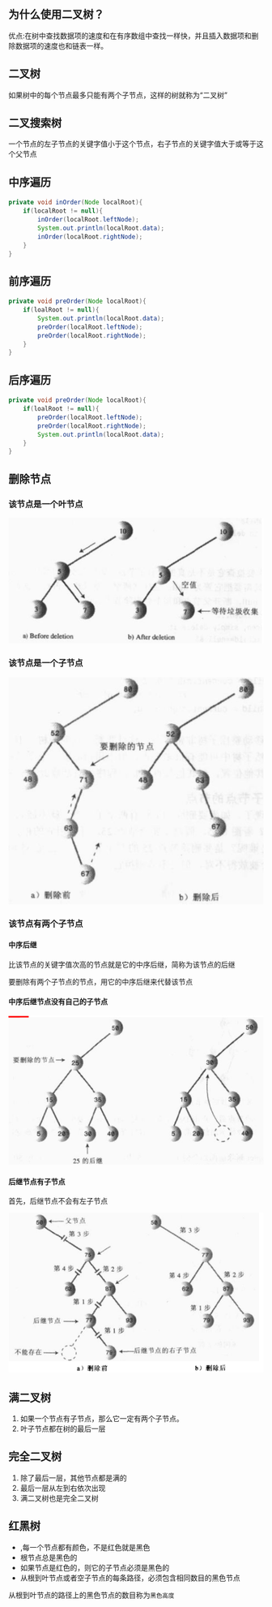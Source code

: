 ## 为什么使用二叉树？

优点:在树中查找数据项的速度和在有序数组中查找一样快，并且插入数据项和删除数据项的速度也和链表一样。

## 二叉树

如果树中的每个节点最多只能有两个子节点，这样的树就称为“二叉树”

## 二叉搜索树

一个节点的左子节点的关键字值小于这个节点，右子节点的关键字值大于或等于这个父节点

## 中序遍历

```java
private void inOrder(Node localRoot){
    if(localRoot != null){
        inOrder(localRoot.leftNode);
        System.out.println(localRoot.data);
        inOrder(localRoot.rightNode);
    }
}
```

## 前序遍历

```java
private void preOrder(Node localRoot){
    if(loalRoot != null){
        System.out.println(localRoot.data);
        preOrder(localRoot.leftNode);
        preOrder(localRoot.rightNode);
    }
}

```

## 后序遍历

```java
private void preOrder(Node localRoot){
    if(loalRoot != null){
        preOrder(localRoot.leftNode);
        preOrder(localRoot.rightNode);
        System.out.println(localRoot.data);
    }
}
```

## 删除节点

### 该节点是一个叶节点

![image-20220630233028957](img/image-20220630233028957.png)



### 该节点是一个子节点

![image-20220630233331070](img/image-20220630233331070.png)



### 该节点有两个子节点

#### 中序后继

比该节点的关键字值次高的节点就是它的中序后继，简称为该节点的后继

要删除有两个子节点的节点，用它的中序后继来代替该节点



#### 中序后继节点没有自己的子节点



![image-20220630233713302](img/image-20220630233713302.png)

#### 后继节点有子节点

首先，后继节点不会有左子节点

![image-20220630234620112](img/image-20220630234620112.png)





## 满二叉树

1. 如果一个节点有子节点，那么它一定有两个子节点。
2. 叶子节点都在树的最后一层



## 完全二叉树

1. 除了最后一层，其他节点都是满的
2. 最后一层从左到右依次出现
3. 满二叉树也是完全二叉树



## 红黑树

- ,每一个节点都有颜色，不是红色就是黑色
- 根节点总是黑色的
- 如果节点是红色的，则它的子节点必须是黑色的
- 从根到叶节点或者空子节点的每条路径，必须包含相同数目的黑色节点



从根到叶节点的路径上的黑色节点的数目称为`黑色高度`



